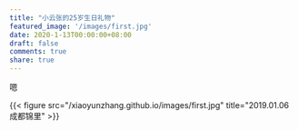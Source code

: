 ```yaml
---
title: "小云张的25岁生日礼物"
featured_image: '/images/first.jpg'
date: 2020-1-13T00:00:00+08:00
draft: false
comments: true
share: true  
---
```


嗯

{{< figure src="/xiaoyunzhang.github.io/images/first.jpg" title="2019.01.06 成都锦里" >}}

